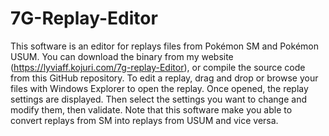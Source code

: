 # 7G-Replay-Editor

This software is an editor for replays files from Pokémon SM and Pokémon USUM.
You can download the binary from my website (https://lyviaff.kojuri.com/7g-replay-Editor), or compile the source code from this GitHub repository.
To edit a replay, drag and drop or browse your files with Windows Explorer to open the replay.
Once opened, the replay settings are displayed. Then select the settings you want to change and modify them, then validate. Note that this software make you able to convert replays from SM into replays from USUM and vice versa.
